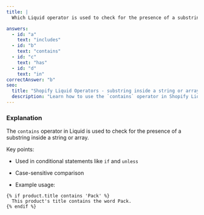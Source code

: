 ```yaml
---
title: |
  Which Liquid operator is used to check for the presence of a substring inside a string or array? 🔍

answers:
  - id: "a"
    text: "includes"
  - id: "b"
    text: "contains"
  - id: "c"
    text: "has"
  - id: "d"
    text: "in"
correctAnswer: "b"
seo:
  title: "Shopify Liquid Operators - substring inside a string or array"
  description: "Learn how to use the `contains` operator in Shopify Liquid to check for the presence of a substring inside a string or array."
---
```


### Explanation

The `contains` operator in Liquid is used to check for the presence of a substring inside a string or array.

Key points:
- Used in conditional statements like `if` and `unless`
- Case-sensitive comparison

- Example usage:
```liquid
{% if product.title contains 'Pack' %}
  This product's title contains the word Pack.
{% endif %}
``` 